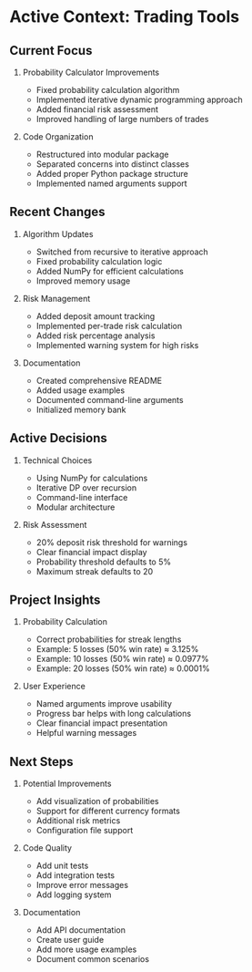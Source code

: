 # Active Context: Trading Tools

## Current Focus

1. Probability Calculator Improvements

   - Fixed probability calculation algorithm
   - Implemented iterative dynamic programming approach
   - Added financial risk assessment
   - Improved handling of large numbers of trades

2. Code Organization
   - Restructured into modular package
   - Separated concerns into distinct classes
   - Added proper Python package structure
   - Implemented named arguments support

## Recent Changes

1. Algorithm Updates

   - Switched from recursive to iterative approach
   - Fixed probability calculation logic
   - Added NumPy for efficient calculations
   - Improved memory usage

2. Risk Management

   - Added deposit amount tracking
   - Implemented per-trade risk calculation
   - Added risk percentage analysis
   - Implemented warning system for high risks

3. Documentation
   - Created comprehensive README
   - Added usage examples
   - Documented command-line arguments
   - Initialized memory bank

## Active Decisions

1. Technical Choices

   - Using NumPy for calculations
   - Iterative DP over recursion
   - Command-line interface
   - Modular architecture

2. Risk Assessment
   - 20% deposit risk threshold for warnings
   - Clear financial impact display
   - Probability threshold defaults to 5%
   - Maximum streak defaults to 20

## Project Insights

1. Probability Calculation

   - Correct probabilities for streak lengths
   - Example: 5 losses (50% win rate) ≈ 3.125%
   - Example: 10 losses (50% win rate) ≈ 0.0977%
   - Example: 20 losses (50% win rate) ≈ 0.0001%

2. User Experience
   - Named arguments improve usability
   - Progress bar helps with long calculations
   - Clear financial impact presentation
   - Helpful warning messages

## Next Steps

1. Potential Improvements

   - Add visualization of probabilities
   - Support for different currency formats
   - Additional risk metrics
   - Configuration file support

2. Code Quality

   - Add unit tests
   - Add integration tests
   - Improve error messages
   - Add logging system

3. Documentation
   - Add API documentation
   - Create user guide
   - Add more usage examples
   - Document common scenarios

